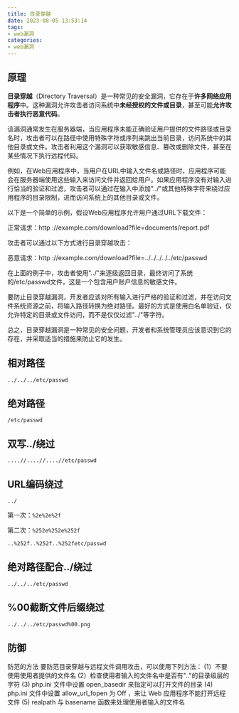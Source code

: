 ```yaml
---
title: 目录穿越
date: 2023-08-05 13:53:14
tags:
- web漏洞
categories:
- web漏洞
---
```






## 原理

**目录穿越**（Directory Traversal）是一种常见的安全漏洞，它存在于**许多网络应用程序**中。这种漏洞允许攻击者访问系统中**未经授权的文件或目录**，甚至可能**允许攻击者执行恶意代码**。

该漏洞通常发生在服务器端，当应用程序未能正确验证用户提供的文件路径或目录名时，攻击者可以在路径中使用特殊字符或序列来跳出当前目录，访问系统中的其他目录或文件。攻击者利用这个漏洞可以获取敏感信息、篡改或删除文件，甚至在某些情况下执行远程代码。

例如，在Web应用程序中，当用户在URL中输入文件名或路径时，应用程序可能会在服务器端使用这些输入来访问文件并返回给用户。如果应用程序没有对输入进行恰当的验证和过滤，攻击者可以通过在输入中添加"../"或其他特殊字符来绕过应用程序的目录限制，进而访问系统上的其他目录或文件。

以下是一个简单的示例，假设Web应用程序允许用户通过URL下载文件：

正常请求：http ://example.com/download?file=documents/report.pdf

攻击者可以通过以下方式进行目录穿越攻击：

恶意请求：http ://example.com/download?file=../../../../../etc/passwd

在上面的例子中，攻击者使用"../"来逐级返回目录，最终访问了系统的/etc/passwd文件，这是一个包含用户账户信息的敏感文件。

要防止目录穿越漏洞，开发者应该对所有输入进行严格的验证和过滤，并在访问文件系统资源之前，将输入路径转换为绝对路径。最好的方式是使用白名单验证，仅允许特定的目录或文件访问，而不是仅仅过滤"../"等字符。

总之，目录穿越漏洞是一种常见的安全问题，开发者和系统管理员应该意识到它的存在，并采取适当的措施来防止它的发生。

## 相对路径

`../../../etc/passwd`



## 绝对路径

`/etc/passwd`



## 双写../绕过

`....//....//....//etc/passwd`



## URL编码绕过

`../`

第一次：`%2e%2e%2f`

第二次：`%252e%252e%252f`



`..%252f..%252f..%252fetc/passwd`



##  绝对路径配合../绕过

`../../../etc/passwd`

## %00截断文件后缀绕过

`../../../etc/passwd%00.png`



## 防御

防范的方法
要防范目录穿越与远程文件调用攻击，可以使用下列方法：
(1）不要使用使用者提供的文件名
(2）检查使用者输入的文件名中是否有".."的目录级层的字符
(3)   php.ini 文件中设置 open_basedir 来指定可以打开文件的目录
(4)   php.ini 文件中设置 allow_url_fopen 为 Off ，来让 Web 应用程序不能打开远程文件
(5)   realpath 与 basename 函数来处理使用者输入的文件名
